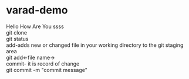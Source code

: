 # varad-demo
Hello How Are You
ssss
<br>
git clone
<br>
git status
<br>
add-adds new or changed file in your working directory to the git staging area
<br>
git add<-file name->
<br>
commit- it is record of change
<br>
git commit -m "commit message"
